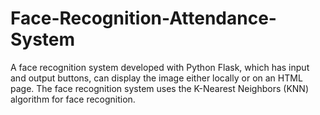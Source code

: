 # Face-Recognition-Attendance-System
A face recognition system developed with Python Flask, which has input and output buttons, can display the image either locally or on an HTML page. The face recognition system uses the K-Nearest Neighbors (KNN) algorithm for face recognition.
